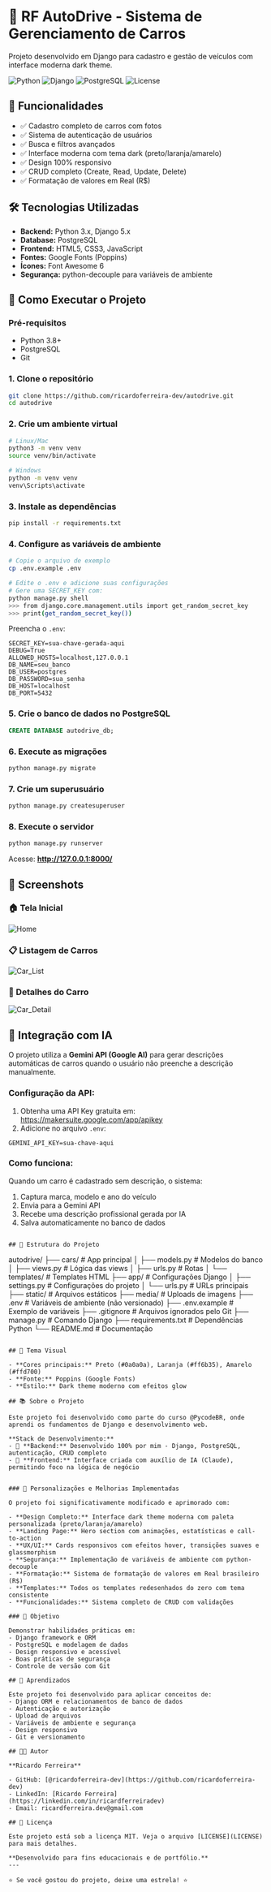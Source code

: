 # 🚗 RF AutoDrive - Sistema de Gerenciamento de Carros

Projeto desenvolvido em Django para cadastro e gestão de veículos com interface moderna dark theme.

![Python](https://img.shields.io/badge/Python-3.x-blue)
![Django](https://img.shields.io/badge/Django-5.x-green)
![PostgreSQL](https://img.shields.io/badge/PostgreSQL-Database-blue)
![License](https://img.shields.io/badge/License-MIT-yellow)

## 🎯 Funcionalidades

- ✅ Cadastro completo de carros com fotos
- ✅ Sistema de autenticação de usuários
- ✅ Busca e filtros avançados
- ✅ Interface moderna com tema dark (preto/laranja/amarelo)
- ✅ Design 100% responsivo
- ✅ CRUD completo (Create, Read, Update, Delete)
- ✅ Formatação de valores em Real (R$)

## 🛠️ Tecnologias Utilizadas

- **Backend:** Python 3.x, Django 5.x
- **Database:** PostgreSQL
- **Frontend:** HTML5, CSS3, JavaScript
- **Fontes:** Google Fonts (Poppins)
- **Ícones:** Font Awesome 6
- **Segurança:** python-decouple para variáveis de ambiente

## 🚀 Como Executar o Projeto

### Pré-requisitos

- Python 3.8+
- PostgreSQL
- Git

### 1. Clone o repositório
```bash
git clone https://github.com/ricardoferreira-dev/autodrive.git
cd autodrive
```

### 2. Crie um ambiente virtual
```bash
# Linux/Mac
python3 -m venv venv
source venv/bin/activate

# Windows
python -m venv venv
venv\Scripts\activate
```

### 3. Instale as dependências
```bash
pip install -r requirements.txt
```

### 4. Configure as variáveis de ambiente
```bash
# Copie o arquivo de exemplo
cp .env.example .env

# Edite o .env e adicione suas configurações
# Gere uma SECRET_KEY com:
python manage.py shell
>>> from django.core.management.utils import get_random_secret_key
>>> print(get_random_secret_key())
```

Preencha o `.env`:
```env
SECRET_KEY=sua-chave-gerada-aqui
DEBUG=True
ALLOWED_HOSTS=localhost,127.0.0.1
DB_NAME=seu_banco
DB_USER=postgres
DB_PASSWORD=sua_senha
DB_HOST=localhost
DB_PORT=5432
```

### 5. Crie o banco de dados no PostgreSQL
```sql
CREATE DATABASE autodrive_db;
```

### 6. Execute as migrações
```bash
python manage.py migrate
```

### 7. Crie um superusuário
```bash
python manage.py createsuperuser
```

### 8. Execute o servidor
```bash
python manage.py runserver
```

Acesse: **http://127.0.0.1:8000/**

## 📸 Screenshots

### 🏠 Tela Inicial
![Home](https://i.imgur.com/lAMuZ95.png)

### 📋 Listagem de Carros
![Car_List](https://i.imgur.com/JHWHPm2.png)

### 🚗 Detalhes do Carro
![Car_Detail](https://i.imgur.com/h95Y2g9.png)

## 🤖 Integração com IA

O projeto utiliza a **Gemini API (Google AI)** para gerar descrições automáticas de carros quando o usuário não preenche a descrição manualmente.

### Configuração da API:

1. Obtenha uma API Key gratuita em: https://makersuite.google.com/app/apikey
2. Adicione no arquivo `.env`:
```env
GEMINI_API_KEY=sua-chave-aqui
```

### Como funciona:

Quando um carro é cadastrado sem descrição, o sistema:
1. Captura marca, modelo e ano do veículo
2. Envia para a Gemini API
3. Recebe uma descrição profissional gerada por IA
4. Salva automaticamente no banco de dados
```

## 📂 Estrutura do Projeto
```
autodrive/
├── cars/                  # App principal
│   ├── models.py         # Modelos do banco
│   ├── views.py          # Lógica das views
│   ├── urls.py           # Rotas
│   └── templates/        # Templates HTML
├── app/                  # Configurações Django
│   ├── settings.py       # Configurações do projeto
│   └── urls.py           # URLs principais
├── static/               # Arquivos estáticos
├── media/                # Uploads de imagens
├── .env                  # Variáveis de ambiente (não versionado)
├── .env.example          # Exemplo de variáveis
├── .gitignore            # Arquivos ignorados pelo Git
├── manage.py             # Comando Django
├── requirements.txt      # Dependências Python
└── README.md             # Documentação
```

## 🎨 Tema Visual

- **Cores principais:** Preto (#0a0a0a), Laranja (#ff6b35), Amarelo (#ffd700)
- **Fonte:** Poppins (Google Fonts)
- **Estilo:** Dark theme moderno com efeitos glow

## 📚 Sobre o Projeto

Este projeto foi desenvolvido como parte do curso @PycodeBR, onde aprendi os fundamentos de Django e desenvolvimento web. 

**Stack de Desenvolvimento:**
- 🐍 **Backend:** Desenvolvido 100% por mim - Django, PostgreSQL, autenticação, CRUD completo
- 🎨 **Frontend:** Interface criada com auxílio de IA (Claude), permitindo foco na lógica de negócio


### 🎨 Personalizações e Melhorias Implementadas

O projeto foi significativamente modificado e aprimorado com:

- **Design Completo:** Interface dark theme moderna com paleta personalizada (preto/laranja/amarelo)
- **Landing Page:** Hero section com animações, estatísticas e call-to-action
- **UX/UI:** Cards responsivos com efeitos hover, transições suaves e glassmorphism
- **Segurança:** Implementação de variáveis de ambiente com python-decouple
- **Formatação:** Sistema de formatação de valores em Real brasileiro (R$)
- **Templates:** Todos os templates redesenhados do zero com tema consistente
- **Funcionalidades:** Sistema completo de CRUD com validações

### 🎯 Objetivo

Demonstrar habilidades práticas em:
- Django framework e ORM
- PostgreSQL e modelagem de dados
- Design responsivo e acessível
- Boas práticas de segurança
- Controle de versão com Git

## 📝 Aprendizados

Este projeto foi desenvolvido para aplicar conceitos de:
- Django ORM e relacionamentos de banco de dados
- Autenticação e autorização
- Upload de arquivos
- Variáveis de ambiente e segurança
- Design responsivo
- Git e versionamento

## 👨‍💻 Autor

**Ricardo Ferreira**

- GitHub: [@ricardoferreira-dev](https://github.com/ricardoferreira-dev)
- LinkedIn: [Ricardo Ferreira](https://linkedin.com/in/ricardferreiradev)
- Email: ricardferreira.dev@gmail.com

## 📄 Licença

Este projeto está sob a licença MIT. Veja o arquivo [LICENSE](LICENSE) para mais detalhes.

**Desenvolvido para fins educacionais e de portfólio.**
---

⭐ Se você gostou do projeto, deixe uma estrela! ⭐